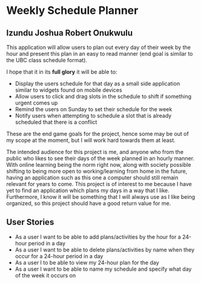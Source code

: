 # Weekly Schedule Planner 

## Izundu Joshua Robert Onukwulu

This application will allow users to plan out every day of their week by the hour and present this plan in an easy to
read manner (end goal is similar to the UBC class schedule format).

I hope that it in its **full glory** it will be able to:
- Display the users schedule for that day as a small side application similar to widgets found on mobile devices
- Allow users to click and drag slots in the schedule to shift if something urgent comes up
- Remind the users on Sunday to set their schedule for the week
- Notify users when attempting to schedule a slot that is already scheduled that there
  is a conflict

These are the end game goals for the project, hence some may be out of my scope at the moment, but I will work 
hard towards them at least.

The intended audience for this project is me, and anyone who from the public who likes to see their days of the week 
planned in an hourly manner. With online learning being the norm right now, along with society possible shifting to
being more open to working/learning from home in the future, having an application such as this one a computer should 
still remain relevant for years to come. This project is of interest to me because I have yet to find an application 
which plans my days in a way that I like. Furthermore, I know it will be something that I will always use as I like 
being organized, so this project should have a good return value for me.

## User Stories

- As a user I want to be able to add plans/activities by the hour for a 24-hour period in a day
- As a user I want to be able to delete plans/activities by name when they occur for a 24-hour period in a day
- As a user I to be able to view my 24-hour plan for the day
- As a user I want to be able to name my schedule and specify what day of the week it occurs on